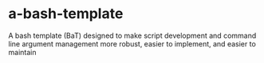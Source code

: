 # a-bash-template
A bash template (BaT) designed to make script development and command line argument management more robust, easier to implement, and easier to maintain

